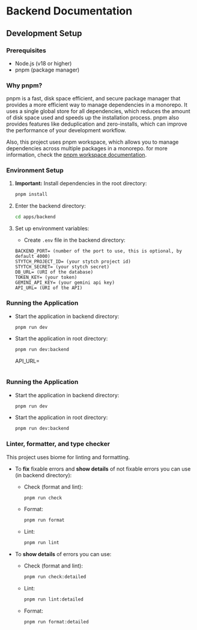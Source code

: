 # Backend Documentation

## Development Setup

### Prerequisites

- Node.js (v18 or higher)
- pnpm (package manager)

### Why pnpm?

pnpm is a fast, disk space efficient, and secure package manager that provides a more efficient way to manage dependencies in a monorepo. It uses a single global store for all dependencies, which reduces the amount of disk space used and speeds up the installation process. pnpm also provides features like deduplication and zero-installs, which can improve the performance of your development workflow.

Also, this project uses pnpm workspace, which allows you to manage dependencies across multiple packages in a monorepo. for more information, check the [pnpm workspace documentation](https://pnpm.io/workspaces).

### Environment Setup

1. **Important:** Install dependencies in the root directory:

   ```bash
   pnpm install
   ```

2. Enter the backend directory:

   ```bash
   cd apps/backend
   ```

3. Set up environment variables:

   - Create `.env` file in the backend directory:

   ```
   BACKEND_PORT= (number of the port to use, this is optional, by default 4000)
   STYTCH_PROJECT_ID= (your stytch project id)
   STYTCH_SECRET= (your stytch secret)
   DB_URL= (URI of the database)
   TOKEN_KEY= (your token)
   GEMINI_API_KEY= (your gemini api key)
   API_URL= (URI of the API)
   ```

### Running the Application

- Start the application in backend directory:

  ```bash
  pnpm run dev
  ```

- Start the application in root directory:

  ```bash
  pnpm run dev:backend
  ```

  API_URL=

  ```

  ```

### Running the Application

- Start the application in backend directory:

  ```bash
  pnpm run dev
  ```

- Start the application in root directory:

  ```bash
  pnpm run dev:backend
  ```

### Linter, formatter, and type checker

This project uses biome for linting and formatting.

- To **fix** fixable errors and **show details** of not fixable errors you can use (in backend directory):

  - Check (format and lint):

    ```bash
    pnpm run check
    ```

  - Format:

    ```bash
    pnpm run format
    ```

  - Lint:

    ```bash
    pnpm run lint
    ```

- To **show details** of errors you can use:

  - Check (format and lint):

    ```bash
    pnpm run check:detailed
    ```

  - Lint:

    ```bash
    pnpm run lint:detailed
    ```

  - Format:

    ```bash
    pnpm run format:detailed
    ```
